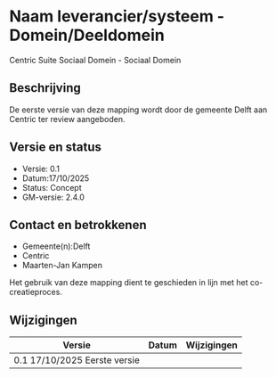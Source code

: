 # Naam leverancier/systeem - Domein/Deeldomein
Centric Suite Sociaal Domein - Sociaal Domein

## Beschrijving
De eerste versie van deze mapping wordt door de gemeente Delft aan Centric ter review aangeboden.

## Versie en status
- Versie: 0.1  
- Datum:17/10/2025
- Status: Concept 
- GM-versie: 2.4.0

## Contact en betrokkenen
- Gemeente(n):Delft 
- Centric  
- Maarten-Jan Kampen

Het gebruik van deze mapping dient te geschieden in lijn met het co-creatieproces.

## Wijzigingen
| Versie | Datum       | Wijzigingen                  |
|--------|-------------|-----------------------------|
|    0.1  17/10/2025    Eerste versie  |             |                             |
